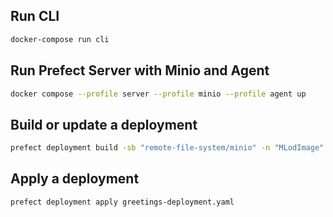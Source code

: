 ## Run CLI
```bash
docker-compose run cli
```

## Run Prefect Server with Minio and Agent
```bash
docker compose --profile server --profile minio --profile agent up
```

## Build or update a deployment
```bash
prefect deployment build -sb "remote-file-system/minio" -n "MLodImage" -q "awesome" "flow.py:greetings"
```
## Apply a deployment
```bash
prefect deployment apply greetings-deployment.yaml
```